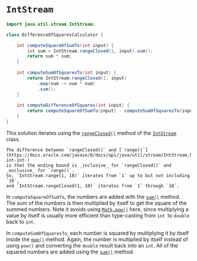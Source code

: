 # `IntStream`

```java
import java.util.stream.IntStream;

class DifferenceOfSquaresCalculator {

    int computeSquareOfSumTo(int input) {
        int sum = IntStream.rangeClosed(1, input).sum();
        return sum * sum;
    }
    
    int computeSumOfSquaresTo(int input) {
        return IntStream.rangeClosed(1, input)
            .map(num -> num * num)
            .sum();
    }
    
    int computeDifferenceOfSquares(int input) {
        return computeSquareOfSumTo(input) - computeSumOfSquaresTo(input);
    }
}
```

This solution iterates using the [`rangeClosed()`][rangeclosed] method of the [`IntStream`][intstream] class.

~~~~exercism/note
The difference between `rangeClosed()` and [`range()`](https://docs.oracle.com/javase/8/docs/api/java/util/stream/IntStream.html#range-int-int-)
is that the ending bound is _inclusive_ for `rangeClosed()` and _exclusive_ for `range()`.
So, `IntStream.range(1, 10)` iterates from `1` up to but not including `10`,
and `IntStream.rangeClosed(1, 10)` iterates from `1` through `10`.
~~~~

In `computeSquareOfSumTo`, the numbers are added with the [`sum()`][sum] method.
The sum of the numbers is then multiplied by itself to get the square of the summed numbers.
Note it avoids using [`Math.pow()`][pow] here,
since multiplying a value by itself is usually more efficient than type-casting from `int `to `double` back to `int`.

In `computeSumOfSquaresTo`, each number is squared by multiplying it by itself inside the [`map()`][map] method.
Again, the number is multiplied by itself instead of using `pow()` and converting the `double` result back into an `int`.
All of the squared numbers are added using the [`sum()`][sum] method.

[rangeclosed]: https://docs.oracle.com/javase/8/docs/api/java/util/stream/IntStream.html#rangeClosed-int-int-
[intstream]: https://docs.oracle.com/javase/8/docs/api/java/util/stream/IntStream.html
[range]: https://docs.oracle.com/javase/8/docs/api/java/util/stream/IntStream.html#range-int-int-
[sum]: https://docs.oracle.com/javase/8/docs/api/java/util/stream/IntStream.html#sum--
[pow]: https://docs.oracle.com/javase/8/docs/api/java/lang/Math.html#pow-double-double-
[map]: https://docs.oracle.com/javase/8/docs/api/java/util/stream/IntStream.html#map-java.util.function.IntUnaryOperator-
